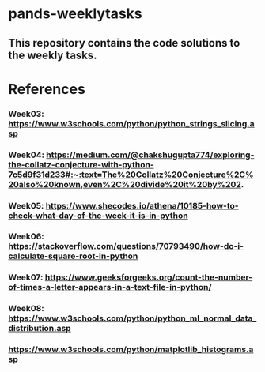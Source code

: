 # pands-weeklytasks
## This repository contains the code solutions to the weekly tasks.

# References
### Week03: https://www.w3schools.com/python/python_strings_slicing.asp

### Week04: https://medium.com/@chakshugupta774/exploring-the-collatz-conjecture-with-python-7c5d9f31d233#:~:text=The%20Collatz%20Conjecture%2C%20also%20known,even%2C%20divide%20it%20by%202.

### Week05: https://www.shecodes.io/athena/10185-how-to-check-what-day-of-the-week-it-is-in-python

### Week06: https://stackoverflow.com/questions/70793490/how-do-i-calculate-square-root-in-python

### Week07: https://www.geeksforgeeks.org/count-the-number-of-times-a-letter-appears-in-a-text-file-in-python/

### Week08: https://www.w3schools.com/python/python_ml_normal_data_distribution.asp
###         https://www.w3schools.com/python/matplotlib_histograms.asp
